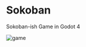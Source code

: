 # Sokoban
 Sokoban-ish Game in Godot 4

![game](https://github.com/user-attachments/assets/0d5f5b66-d7de-4511-80ef-03434e565ada)
